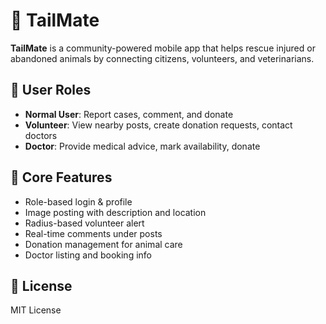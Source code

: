 # 🐾 TailMate

**TailMate** is a community-powered mobile app that helps rescue injured or abandoned animals by connecting citizens, volunteers, and veterinarians.


## 👤 User Roles
- **Normal User**: Report cases, comment, and donate
- **Volunteer**: View nearby posts, create donation requests, contact doctors
- **Doctor**: Provide medical advice, mark availability, donate

## 📱 Core Features
- Role-based login & profile
- Image posting with description and location
- Radius-based volunteer alert
- Real-time comments under posts
- Donation management for animal care
- Doctor listing and booking info


## 📌 License
MIT License